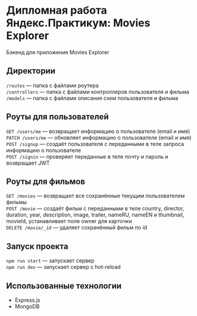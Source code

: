 # Дипломная работа Яндекс.Практикум: Movies Explorer
Бэкенд для приложения Movies Explorer

## Директории
`/routes` — папка с файлами роутера  
`/controllers` — папка с файлами контроллеров пользователя и фильма  
`/models` — папка с файлами описания схем пользователя и фильма  

## Роуты для пользователей
`GET /users/me` — возвращает информацию о пользователе (email и имя)  
`PATCH /users/me` — обновляет информацию о пользователе (email и имя)  
`POST /signup` — создаёт пользователя с переданными в теле запроса информацию о пользователе  
`POST /signin` — проверяет переданные в теле почту и пароль и возвращает JWT  

## Роуты для фильмов
`GET /movies` — возвращает все сохранённые текущим  пользователем фильмы  
`POST /movie` — создаёт фильм с переданными в теле country, director, duration, year, description, image, trailer, nameRU, nameEN и thumbnail, movieId, устанавливает поле owner для карточки  
`DELETE /movie/_id` — удаляет сохранённый фильм по id  

## Запуск проекта
`npm run start` — запускает сервер  
`npm run dev` — запускает сервер с hot-reload  

## Использованные технологии
* Express.js
* MongoDB
